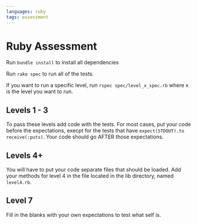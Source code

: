 ```yaml
---
languages: ruby
tags: assessment
---
```


# Ruby Assessment

Run `bundle install` to install all dependencies 

Run `rake spec` to run all of the tests.

If you want to run a specific level, run `rspec spec/level_x_spec.rb` where x is the level you want to run.

## Levels 1 - 3

To pass these levels add code with the tests. For most cases, put your code before the expectations, execpt for the tests that have `expect(STDOUT).to receive(:puts)`. Your code should go AFTER those expectations. 

## Levels 4+

You will have to put your code separate files that should be loaded. Add your methods for level 4 in the file located in the lib directory, named `level4.rb`.

## Level 7
Fill in the blanks with your own expectations to test what self is. 